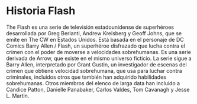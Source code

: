 # Historia Flash

The Flash es una serie de televisión estadounidense de superhéroes desarrollada por Greg Berlanti, 
Andrew Kreisberg y Geoff Johns, que se emite en The CW en Estados Unidos. Está basada en el personaje 
de DC Comics Barry Allen / Flash, un superhéroe disfrazado que lucha contra el crimen con el poder de 
moverse a velocidades sobrehumanas. Es una serie derivada de Arrow, que existe en el mismo universo 
ficticio. La serie sigue a Barry Allen, interpretado por Grant Gustin, un investigador de escenas del 
crimen que obtiene velocidad sobrehumana, que usa para luchar contra criminales, incluidos otros que 
también han adquirido habilidades sobrehumanas. Otros miembros del elenco de larga data han incluido a 
Candice Patton, Danielle Panabaker, Carlos Valdes, Tom Cavanagh y Jesse L. Martin.
